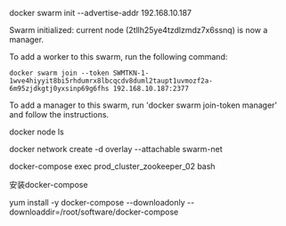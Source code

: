 docker swarm init --advertise-addr 192.168.10.187


Swarm initialized: current node (2tllh25ye4tzdlzmdz7x6ssnq) is now a manager.

To add a worker to this swarm, run the following command:

    docker swarm join --token SWMTKN-1-1wve4hiyyit8bi5rhdumrx8lbcqcdv8duml2taupt1uvmozf2a-6m95zjdkgtj0yxsinp69g6fhs 192.168.10.187:2377

To add a manager to this swarm, run 'docker swarm join-token manager' and follow the instructions.


docker node ls

docker network create -d overlay --attachable swarm-net


docker-compose exec prod_cluster_zookeeper_02 bash







安装docker-compose

yum install -y docker-compose --downloadonly --downloaddir=/root/software/docker-compose



